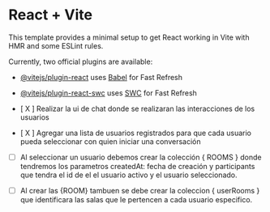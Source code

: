 # React + Vite

This template provides a minimal setup to get React working in Vite with HMR and some ESLint rules.

Currently, two official plugins are available:

- [@vitejs/plugin-react](https://github.com/vitejs/vite-plugin-react/blob/main/packages/plugin-react/README.md) uses [Babel](https://babeljs.io/) for Fast Refresh
- [@vitejs/plugin-react-swc](https://github.com/vitejs/vite-plugin-react-swc) uses [SWC](https://swc.rs/) for Fast Refresh



- [ X ] Realizar la ui de chat donde se realizaran las interacciones de los usuarios

- [ X ] Agregar una lista de usuarios registrados para que cada usuario pueda seleccionar con quien iniciar una conversación

- [  ] Al seleccionar un usuario debemos crear la colección { ROOMS } donde tendremos los parametros createdAt: fecha de creación y participants que tendra el id de el el usuario activo y el usuario seleccionado.

- [  ] Al crear las {ROOM} tambuen se debe crear la coleccion        { userRooms } que identificara las salas que le pertencen a cada usuario especifico.